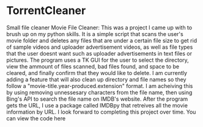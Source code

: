 # TorrentCleaner
Small file cleaner
Movie File Cleaner: This was a project I came up with to brush up on my python skills. It is a simple script that scans the user's movie folder and deletes any files that are under a certain file size to get rid of sample videos and uploader advertisement videos, as well as file types that the user doesnt want such as uploader advertisements in text files or pictures. The program uses a TK GUI for the user to select the directory, view the ammount of files scanned, bad files found, and space to be cleared, and finally confirm that they would like to delete. I am currently adding a feature that will also clean up directory and file names so they follow a "movie-title.year-produced.extension" format. I am acheiving this by using removing unnessesary characters from the file name, then using Bing's API to search the file name on IMDB's website. After the program gets the URL, I use a package called IMDBpy that retreives all the movie information by URL. I look forward to completing this project over time. You can view the code here
